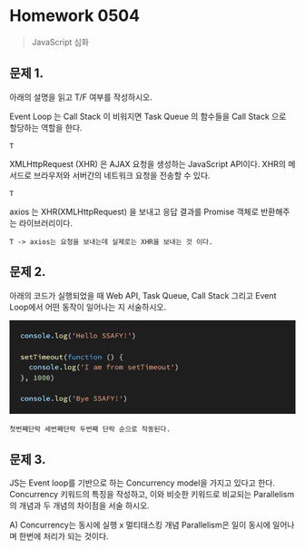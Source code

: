 # Homework 0504

> JavaScript 심화



## 문제 1.

아래의 설명을 읽고 T/F 여부를 작성하시오.

Event Loop 는 Call Stack 이 비워지면 Task Queue 의 함수들을 Call Stack 으로 할당하는 역할을 한다.

```
T
```

XMLHttpRequest (XHR) 은 AJAX 요청을 생성하는 JavaScript API이다. XHR의 메서드로 브라우저와 서버간의 네트워크 요청을 전송할 수 있다.

```
T
```

axios 는 XHR(XMLHttpRequest) 을 보내고 응답 결과를 Promise 객체로 반환해주는 라이브러리이다.

```
T -> axios는 요청을 보내는데 실제로는 XHR을 보내는 것 이다.
```



## 문제 2.

아래의 코드가 실행되었을 때 Web API, Task Queue, Call Stack 그리고 Event Loop에서 어떤 동작이 일어나는 지 서술하시오.

![image-20210504163526053](Homework_0504.assets/image-20210504163526053.png)



```
첫번째단락 세번째단락 두번째 단락 순으로 작동된다.
```





## 문제 3.

JS는 Event loop를 기반으로 하는 Concurrency model을 가지고 있다고 한다. Concurrency 키워드의 특징을 작성하고, 이와 비슷한 키워드로 비교되는 Parallelism의 개념과 두 개념의 차이점을 서술 하시오.



A) Concurrency는 동시에 실행 x 멀티태스킹 개념 Parallelism은 일이 동시에 일어나며 한번에 처리가 되는 것이다.


